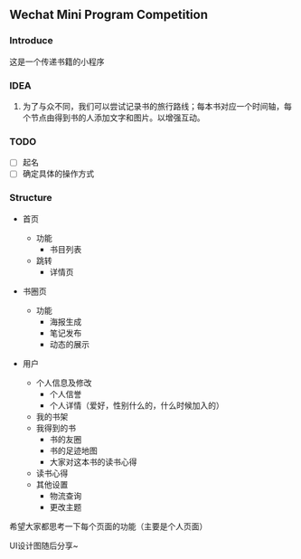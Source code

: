## Wechat Mini Program Competition

### Introduce

这是一个传递书籍的小程序

### IDEA

1. 为了与众不同，我们可以尝试记录书的旅行路线；每本书对应一个时间轴，每个节点由得到书的人添加文字和图片。以增强互动。

### TODO

- [ ] 起名
- [ ] 确定具体的操作方式

### Structure

* 首页
    - 功能
        + 书目列表
    - 跳转
        + 详情页
* 书圈页
    - 功能
        - 海报生成
        - 笔记发布
        - 动态的展示

* 用户
    - 个人信息及修改
        + 个人信誉
        + 个人详情（爱好，性别什么的，什么时候加入的）
    - 我的书架
    - 我得到的书
        + 书的友圈
        + 书的足迹地图
        + 大家对这本书的读书心得
    - 读书心得
    - 其他设置
        + 物流查询
        + 更改主题


希望大家都思考一下每个页面的功能（主要是个人页面）

UI设计图随后分享~

